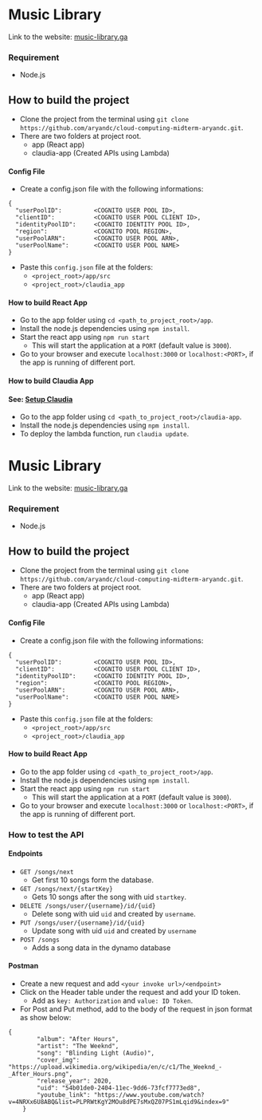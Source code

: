 # Music Library
Link to the website: [music-library.ga](https://music-library.ga/)

### Requirement
* Node.js

## How to build the project

* Clone the project from the terminal using ``` git clone https://github.com/aryandc/cloud-computing-midterm-aryandc.git ```.
* There are two folders at project root.
    * app (React app)
    * claudia-app (Created APIs using Lambda)

#### Config File
* Create a config.json file with the following informations:

```
{
  "userPoolID":         <COGNITO USER POOL ID>,
  "clientID":           <COGNITO USER POOL CLIENT ID>,
  "identityPoolID":     <COGNITO IDENTITY POOL ID>,
  "region":             <COGNITO POOL REGION>,
  "userPoolARN":        <COGNITO USER POOL ARN>,
  "userPoolName":       <COGNITO USER POOL NAME>
}
```
* Paste this `config.json` file at the folders:
    * `<project_root>/app/src`
    * `<project_root>/claudia_app`

#### How to build React App

* Go to the app folder using ``` cd <path_to_project_root>/app ```.
* Install the node.js dependencies using ``` npm install ```.
* Start the react app using ``` npm run start ```
    * This will start the application at a `PORT` (default value is `3000`).
* Go to your browser and execute ``` localhost:3000 ``` or ``` localhost:<PORT> ```, if the app is running of different port.

#### How to build Claudia App
#### See: [Setup Claudia](https://claudiajs.com/tutorials/hello-world-api-gateway.html)

* Go to the app folder using ``` cd <path_to_project_root>/claudia-app ```.
* Install the node.js dependencies using ``` npm install ```.
* To deploy the lambda function, run `claudia update`.

# Music Library
Link to the website: [music-library.ga](https://music-library.ga/)

### Requirement
* Node.js

## How to build the project

* Clone the project from the terminal using ``` git clone https://github.com/aryandc/cloud-computing-midterm-aryandc.git ```.
* There are two folders at project root.
    * app (React app)
    * claudia-app (Created APIs using Lambda)

#### Config File
* Create a config.json file with the following informations:

```
{
  "userPoolID":         <COGNITO USER POOL ID>,
  "clientID":           <COGNITO USER POOL CLIENT ID>,
  "identityPoolID":     <COGNITO IDENTITY POOL ID>,
  "region":             <COGNITO POOL REGION>,
  "userPoolARN":        <COGNITO USER POOL ARN>,
  "userPoolName":       <COGNITO USER POOL NAME>
}
```
* Paste this `config.json` file at the folders:
    * `<project_root>/app/src`
    * `<project_root>/claudia_app`

#### How to build React App

* Go to the app folder using ``` cd <path_to_project_root>/app ```.
* Install the node.js dependencies using ``` npm install ```.
* Start the react app using ``` npm run start ```
    * This will start the application at a `PORT` (default value is `3000`).
* Go to your browser and execute ``` localhost:3000 ``` or ``` localhost:<PORT> ```, if the app is running of different port.

### How to test the API

#### Endpoints
* `GET /songs/next`
    * Get first 10 songs form the database.
* `GET /songs/next/{startKey}`
    * Gets 10 songs after the song with uid `startkey`.
* `DELETE /songs/user/{username}/id/{uid}`
    * Delete song with uid `uid` and created by `username`.
* `PUT /songs/user/{username}/id/{uid}`
    * Update song with uid `uid` and created by `username`
* `POST /songs`
    * Adds a song data in the dynamo database

#### Postman
* Create a new request and add `<your invoke url>/<endpoint>`
* Click on the Header table under the request and add your ID token.
    * Add as `key: Authorization` and `value: ID Token`.
* For Post and Put method, add to the body of the request in json format as show below:
```
{
        "album": "After Hours",
        "artist": "The Weeknd",
        "song": "Blinding Light (Audio)",
        "cover_img": "https://upload.wikimedia.org/wikipedia/en/c/c1/The_Weeknd_-_After_Hours.png",
        "release_year": 2020,
        "uid": "54b01de0-2404-11ec-9dd6-73fcf7773ed8",
        "youtube_link": "https://www.youtube.com/watch?v=4NRXx6U8ABQ&list=PLPRWtKgY2MOu8dPE7sMxQZ07PS1mLqid9&index=9"
    }
```

